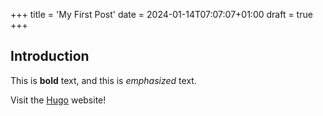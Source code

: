 +++
title = 'My First Post'
date = 2024-01-14T07:07:07+01:00
draft = true
+++

## Introduction

This is **bold** text, and this is _emphasized_ text.

Visit the [Hugo](https://gohugo.io) website!
